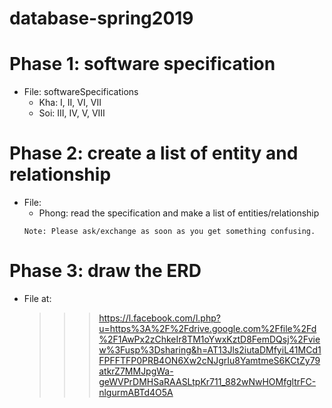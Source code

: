 # database-spring2019
# Phase 1: software specification
- File: softwareSpecifications
    - Kha: I, II, VI, VII
    - Soi: III, IV, V, VIII
# Phase 2: create a list of entity and relationship
- File:
	- Phong: read the specification and make a list of entities/relationship
	```
	Note: Please ask/exchange as soon as you get something confusing.
	```
# Phase 3: draw the ERD
- File at:
	>>> https://l.facebook.com/l.php?u=https%3A%2F%2Fdrive.google.com%2Ffile%2Fd%2F1AwPx2zChkeIr8TM1oYwxKztD8FemDQsj%2Fview%3Fusp%3Dsharing&h=AT13Jls2iutaDMfyiL41MCd1FPFFTFP0PRB4ON6Xw2cNJgrIu8YamtmeS6KCtZy79atkrZ7MMJpgWa-geWVPrDMHSaRAASLtpKr711_882wNwHOMfgltrFC-nlgurmABTd4O5A